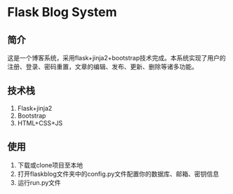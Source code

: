 # Flask Blog System
## 简介
这是一个博客系统，采用flask+jinja2+bootstrap技术完成。本系统实现了用户的注册、登录、密码重置，文章的编辑、发布、更新、删除等诸多功能。
## 技术栈
1. Flask+jinja2
2. Bootstrap
3. HTML+CSS+JS
## 使用
1. 下载或clone项目至本地
2. 打开flaskblog文件夹中的config.py文件配置你的数据库、邮箱、密钥信息
3. 运行run.py文件
